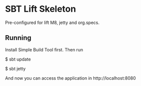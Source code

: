 SBT Lift Skeleton
=================

Pre-configured for lift M8, jetty and org.specs.

Running
-------

Install Simple Build Tool first. Then run

 $ sbt update

 $ sbt jetty

And now you can access the application in http://localhost:8080
